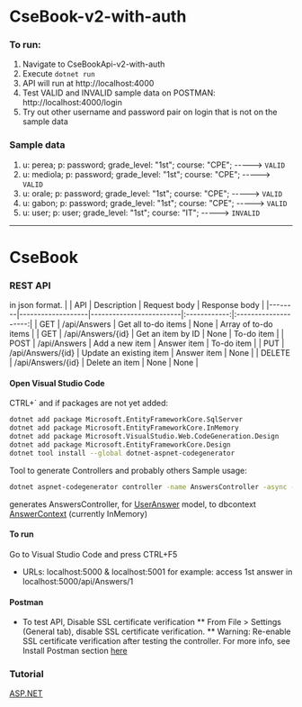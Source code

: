 # CseBook-v2-with-auth

### To run:

1. Navigate to CseBookApi-v2-with-auth
2. Execute `dotnet run`
3. API will run at http://localhost:4000
4. Test VALID and INVALID sample data on POSTMAN: http://localhost:4000/login
5. Try out other username and password pair on login that is not on the sample data

### Sample data
1. u: perea; p: password; grade_level: "1st"; course: "CPE"; -----> `VALID`
2. u: mediola; p: password; grade_level: "1st"; course: "CPE"; -----> `VALID`
3. u: orale; p: password; grade_level: "1st"; course: "CPE"; -----> `VALID`
4. u: gabon; p: password; grade_level: "1st"; course: "CPE"; -----> `VALID`
5. u: user; p: user; grade_level: "1st"; course: "IT"; -----> `INVALID`

---

# CseBook

### REST API
in json format.
|        | API	             | Description	           | Request body |	Response body        |
|--------|-------------------|-------------------------|:------------:|:--------------------:|
| GET    | /api/Answers      | Get all to-do items	   | None	        | Array of to-do items |
| GET    | /api/Answers/{id} | Get an item by ID	     | None	        | To-do item           |
| POST   | /api/Answers	     | Add a new item	         | Answer item  | To-do item           |
| PUT    | /api/Answers/{id} | Update an existing item | Answer item	| None                 |
| DELETE | /api/Answers/{id} | Delete an item          | None	        | None                 |
#### Open Visual Studio Code
CTRL+\`
and if packages are not yet added:
```bash
dotnet add package Microsoft.EntityFrameworkCore.SqlServer
dotnet add package Microsoft.EntityFrameworkCore.InMemory
dotnet add package Microsoft.VisualStudio.Web.CodeGeneration.Design
dotnet add package Microsoft.EntityFrameworkCore.Design
dotnet tool install --global dotnet-aspnet-codegenerator
```

Tool to generate Controllers and probably others
Sample usage:
```bash
dotnet aspnet-codegenerator controller -name AnswersController -async -api -m UserAnswer -dc AnswerContext -outDir Controllers
```
generates AnswersController, for [UserAnswer](https://raw.githubusercontent.com/pereav/cs-e-book/master/AnswerApi/Models/UserAnswer.cs) model, to dbcontext [AnswerContext]((https://raw.githubusercontent.com/pereav/cs-e-book/master/AnswerApi/Models/AnswerContext.cs)) (currently InMemory)

#### To run
Go to Visual Studio Code and press CTRL+F5
* URLs: localhost:5000 & localhost:5001
for example: access 1st answer in localhost:5000/api/Answers/1

#### Postman
* To test API, Disable SSL certificate verification
** From File > Settings (General tab), disable SSL certificate verification.
** Warning: Re-enable SSL certificate verification after testing the controller.
For more info, see Install Postman section [here](https://docs.microsoft.com/en-us/aspnet/core/tutorials/first-web-api?view=aspnetcore-3.1&tabs=visual-studio-code#install-postman)

### Tutorial
[ASP.NET](https://github.com/pereav/cs-e-book/issues/8)

